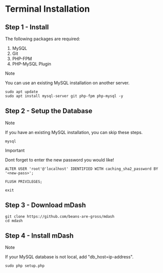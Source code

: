 # Terminal Installation

## Step 1 - Install
The following packages are required:
1. MySQL
2. Git
3. PHP-FPM
4. PHP-MySQL Plugin

> [!NOTE]
> You can use an existing MySQL installation on another server.

```
sudo apt update
sudo apt install mysql-server git php-fpm php-mysql -y
```

## Step 2 - Setup the Database
> [!NOTE]
> If you have an existing MySQL installation, you can skip these steps.

```
mysql
```

> [!IMPORTANT]
> Dont forget to enter the new password you would like!

```
ALTER USER 'root'@'localhost' IDENTIFIED WITH caching_sha2_password BY '<new-pass>';
```

```
FLUSH PRIVILEGES;
```

```
exit
```

## Step 3 - Download mDash
```
git clone https://github.com/beans-are-gross/mdash
cd mdash
```

## Step 4 - Install mDash
> [!NOTE]
> If your MySQL database is not local, add "db_host=ip-address".
```
sudo php setup.php
```
